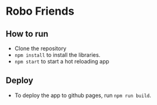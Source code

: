 # Robo Friends

## How to run

- Clone the repository
- `npm install` to install the libraries.
- `npm start` to start a hot reloading app

## Deploy

- To deploy the app to github pages, run `npm run build`.
